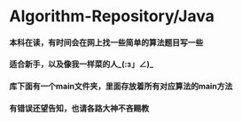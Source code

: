 # Algorithm-Repository/Java
#### 本科在读，有时间会在网上找一些简单的算法题目写一些
#### 适合新手，以及像我一样菜的人_(:з」∠)_
#### 库下面有一个main文件夹，里面存放着所有对应算法的main方法
#### 有错误还望告知，也请各路大神不吝赐教
